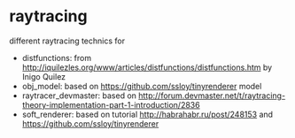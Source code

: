 # raytracing
different raytracing technics for 
- distfunctions: from http://iquilezles.org/www/articles/distfunctions/distfunctions.htm by Inigo Quilez
- obj_model: based on https://github.com/ssloy/tinyrenderer model
- raytracer_devmaster: based on http://forum.devmaster.net/t/raytracing-theory-implementation-part-1-introduction/2836
- soft_renderer: based on tutorial http://habrahabr.ru/post/248153 and https://github.com/ssloy/tinyrenderer

